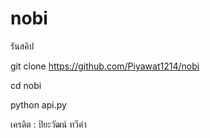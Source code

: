 # nobi
รันสคิป

git clone https://github.com/Piyawat1214/nobi


cd nobi


python api.py

เครดิต : ปิยะวัฒน์ ทวีคำ
